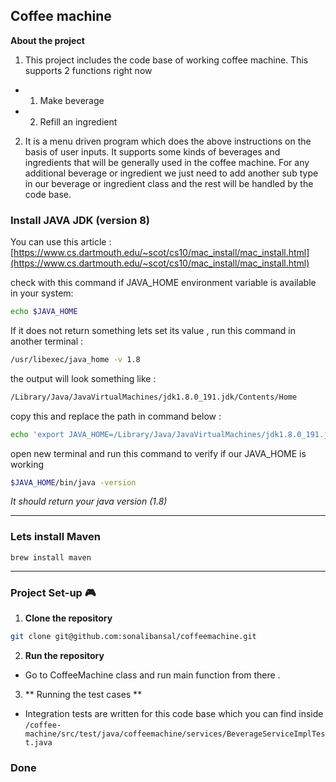 ## Coffee machine

**About the project**
1. This project includes the code base of working coffee machine. This supports 2 functions right now
- 1. Make beverage
- 2. Refill an ingredient

2. It is a menu driven program which does the above instructions on the basis of user inputs. It supports some kinds of beverages and ingredients that will be generally used in the coffee machine. For any additional beverage or ingredient we just need to add another sub type in our beverage or ingredient class and the rest will be handled by the code base.


### Install JAVA JDK (version 8)
You can use this article : [https://www.cs.dartmouth.edu/~scot/cs10/mac_install/mac_install.html](https://www.cs.dartmouth.edu/~scot/cs10/mac_install/mac_install.html)

check with this command if JAVA_HOME environment variable is available in your system:
```sh
echo $JAVA_HOME
```
If it does not return something lets set its value , run this command in another terminal :
```sh
/usr/libexec/java_home -v 1.8
```
the output will look something like :
```sh
/Library/Java/JavaVirtualMachines/jdk1.8.0_191.jdk/Contents/Home
```
copy this and replace the path in command below :
```sh
echo 'export JAVA_HOME=/Library/Java/JavaVirtualMachines/jdk1.8.0_191.jdk/Contents/Home' >> ~/.bash_profile
```
open new terminal and run this command to verify if our JAVA_HOME is working
```sh
$JAVA_HOME/bin/java -version
```
*It should return your java version (1.8)*

---
### Lets install Maven

    brew install maven
---

###  Project Set-up 🎮

1. **Clone the repository**
```sh
git clone git@github.com:sonalibansal/coffeemachine.git
```
2. **Run the repository**
- Go to CoffeeMachine class and run main function from there .

3. ** Running the test cases **
- Integration tests are written for this code base which you can find inside
```/coffee-machine/src/test/java/coffeemachine/services/BeverageServiceImplTest.java```

### Done




